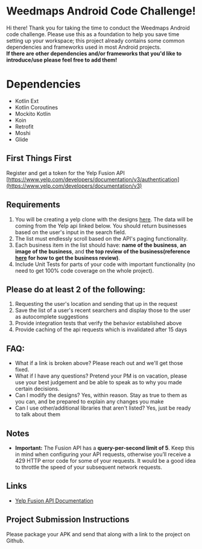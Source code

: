 # Weedmaps Android Code Challenge!

Hi there!  Thank you for taking the time to conduct the Weedmaps Android code challenge.  Please use this as a foundation to help you save time setting up your workspace; this project already contains some common dependencies and frameworks used in most Android projects.  
**If there are other dependencies and/or frameworks that you'd like to introduce/use please feel free to add them!**

# Dependencies
 - Kotlin Ext
 - Kotlin Coroutines
 - Mockito Kotlin
 - Koin
 - Retrofit
 - Moshi
 - Glide

## First Things First
Register and get a token for the Yelp Fusion API [https://www.yelp.com/developers/documentation/v3/authentication](https://www.yelp.com/developers/documentation/v3)

## Requirements

 1. You will be creating a yelp clone with the designs [here](https://www.figma.com/file/vcfmVmKtPf4hPwIm12jfQ5/Android-Homework?node-id=2%3A9). The data will be coming from the Yelp api linked below. You should return businesses based on the user's input in the search field. 
 2. The list must endlessly scroll based on the API's paging functionality.
 3. Each business item in the list should have: **name of the business**, **an image of the business**, and **the top review of the business(reference [here](https://www.yelp.com/developers/documentation/v3/business_reviews) for how to get the business review)**.
 4. Include Unit Tests for parts of your code with important functionality (no need to get 100% code coverage on the whole project).

## Please do at least 2 of the following:
 1. Requesting the user's location and sending that up in the request
 2. Save the list of a user's recent searchers and display those to the user as autocomplete suggestions
 3. Provide integration tests that verify the behavior established above
 4. Provide caching of the api requests which is invalidated after 15 days

## FAQ:
 - What if a link is broken above? Please reach out and we'll get those fixed. 
 - What if I have any questions? Pretend your PM is on vacation, please use your best judgement and be able to speak as to why you made certain decisions.
 - Can I modify the designs? Yes, within reason. Stay as true to them as you can, and be prepared to explain any changes you make
 - Can I use other/additional libraries that aren't listed? Yes, just be ready to talk about them 

## Notes

 - **Important:** The Fusion API has a **query-per-second limit of 5**. Keep this in mind when configuring your API requests, otherwise you’ll receive a 429 HTTP error code for some of your requests. It would be a good idea to throttle the speed of your subsequent network requests.

## Links

 - [Yelp Fusion API Documentation](https://www.yelp.com/developers/documentation/v3)

## Project Submission Instructions

Please package your APK and send that along with a link to the project on Github.
